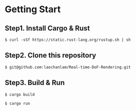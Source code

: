 # Getting Start

## Step1. Install Cargo & Rust
```
$ curl -sSf https://static.rust-lang.org/rustup.sh | sh
```
## Step2. Clone this repository
```
$ git@github.com:laochanlam/Real-time-DoF-Rendering.git
```
## Step3. Build & Run
```
$ cargo build
```
```
$ cargo run
```